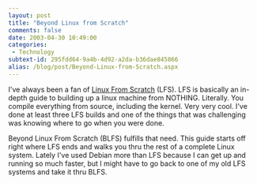 ```yaml
---
layout: post
title: "Beyond Linux from Scratch"
comments: false
date: 2003-04-30 10:49:00
categories:
 - Technology
subtext-id: 295fdd64-9a4b-4d92-a2da-b36dae845866
alias: /blog/post/Beyond-Linux-from-Scratch.aspx
---
```



I've always been a fan of [Linux From Scratch](http://www.linuxfromscratch.org/lfs/intro.shtml) (LFS). LFS is basically an in-depth guide to building up a linux machine from NOTHING. Literally. You compile everything from source, including the kernel. Very very cool. I've done at least three LFS builds and one of the things that was challenging was knowing where to go when you were done.

Beyond Linux From Scratch (BLFS) fulfills that need. This guide starts off right where LFS ends and walks you thru the rest of a complete Linux system. Lately I've used Debian more than LFS because I can get up and running so much faster, but I might have to go back to one of my old LFS systems and take it thru BLFS.
